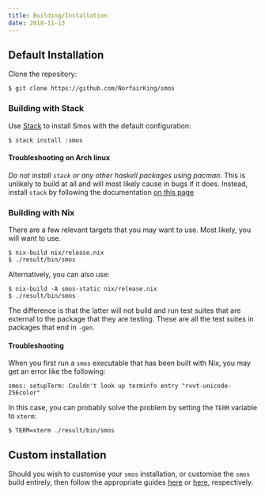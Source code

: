 ```yaml
---
title: Building/Installation
date: 2018-11-13
---
```

## Default Installation

Clone the repository:

```
$ git clone https://github.com/NorfairKing/smos
```

### Building with Stack

Use [Stack](https://haskellstack.org) to install Smos with the default configuration:

```
$ stack install :smos
```

#### Troubleshooting on Arch linux

*Do not install `stack` or any other haskell packages using pacman.*
This is unlikely to build at all and will most likely cause in bugs if it does.
Instead, install `stack` by following the documentation [on this page](https://docs.haskellstack.org/en/stable/README/#how-to-install)

### Building with Nix

There are a few relevant targets that you may want to use.
Most likely, you will want to use.

```
$ nix-build nix/release.nix
$ ./result/bin/smos
```

Alternatively, you can also use:

```
$ nix-build -A smos-static nix/release.nix
$ ./result/bin/smos
```

The difference is that the latter will not build and run test suites that are
external to the package that they are testing.  These are all the test suites
in packages that end in `-gen`.

#### Troubleshooting

When you first run a `smos` executable that has been built with Nix, you may
get an error like the following:

```
smos: setupTerm: Couldn't look up terminfo entry "rxvt-unicode-256color"
```

In this case, you can probably solve the problem by setting the `TERM` variable
to `xterm`:

```
$ TERM=xterm ./result/bin/smos
```

## Custom installation

Should you wish to customise your `smos` installation, or customise the `smos`
build entirely, then follow the appropriate guides
[here](/pages/customisation-default.html) or
[here](/pages/customisation-haskell.html), respectively.
